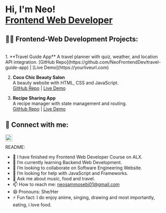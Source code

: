 <h1>Hi, I'm Neo! <br/><a href="https://github.com/NeoFrontendDev">Frontend Web Developer</a></h1>

<h2>👨‍💻 Frontend-Web Development Projects:</h2>
<br/>
1. **Travel Guide App**  
   A travel planner with quiz, weather, and location API integration.  
   [GitHub Repo](https://github.com/NeoFrontendDev/travel-guide-app) | [Live Demo](https://yourliveurl.com)

2. **Coco Chic Beauty Salon**  
   A beauty website with HTML, CSS and JavaScript.  
   [GitHub Repo]( https://github.com/NeoFrontendDev/Coco_Chic_Beauty_Salon.git) | [Live Demo](https://coco-chic-beauty-salon-kixe.vercel.app/)

3. **Recipe Sharing App**  
   A recipe manager with state management and routing.  
   [GitHub Repo](https://github.com/NeoFrontendDev/recipe-sharing-app) | [Live Demo](https://yourliveurl.com)


<h2> 🤳 Connect with me:</h2>

[<img align="left" alt="NeoMosebi | LinkedIn" width="22px" src="https://cdn.jsdelivr.net/npm/simple-icons@v3/icons/linkedin.svg" />][linkedin]

[linkedin]: https://www.linkedin.com/in/neo-mosebi-95b206358
<br/>

README:

- 🔭 I have finished my Frontend Web Developer Course on ALX.
- 🌱 I’m currently learning Backend Web Development.
- 👯 I’m looking to collaborate on Software Engineering Website.
- 🤔 I’m looking for help with JavaScript and Frameworks.
- 💬 Ask me about music, food and travel.
- 📫 How to reach me: neosammosebi01@gmail.com
- 😄 Pronouns: She/Her
- ⚡ Fun fact: I do enjoy anime, singing, drawing and most importantly, eating,  i love food.
